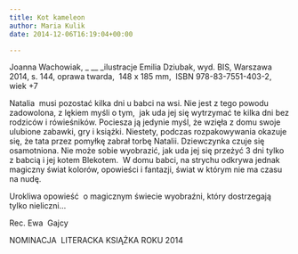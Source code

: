 ```yaml
---
title: Kot kameleon
author: Maria Kulik
date: 2014-12-06T16:19:04+00:00

---
```

Joanna Wachowiak, _ __ _ilustracje Emilia Dziubak, wyd. BIS, Warszawa 2014, s. 144, oprawa twarda,  148 x 185 mm,  ISBN 978-83-7551-403-2, wiek +7

Natalia  musi pozostać kilka dni u babci na wsi. Nie jest z tego powodu zadowolona, z lękiem myśli o tym,  jak uda jej się wytrzymać te kilka dni bez rodziców i rówieśników. Pociesza ją jedynie myśl, że wzięła z domu swoje ulubione zabawki, gry i książki. Niestety, podczas rozpakowywania okazuje się, że tata przez pomyłkę zabrał torbę Natalii. Dziewczynka czuje się osamotniona. Nie może sobie wyobrazić, jak uda jej się przeżyć 3 dni tylko z babcią i jej kotem Blekotem.  W domu babci, na strychu odkrywa jednak magiczny świat kolorów, opowieści i fantazji, świat w którym nie ma czasu na nudę.

Urokliwa opowieść  o magicznym świecie wyobraźni, który dostrzegają tylko nieliczni&#8230;

Rec. Ewa  Gajcy

NOMINACJA  LITERACKA KSIĄŻKA ROKU 2014
